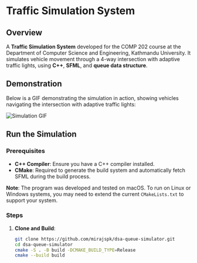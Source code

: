 # Traffic Simulation System

## Overview

A **Traffic Simulation System** developed for the COMP 202 course at the Department of Computer Science and Engineering, Kathmandu University. It simulates vehicle movement through a 4-way intersection with adaptive traffic lights, using **C++**, **SFML**, and  **queue data structure**.

## Demonstration

Below is a GIF demonstrating the simulation in action, showing vehicles navigating the intersection with adaptive traffic lights:

![Simulation GIF](assets/Clip.gif)

## Run the Simulation

### Prerequisites
- **C++ Compiler**: Ensure you have a C++ compiler installed.
- **CMake**: Required to generate the build system and automatically fetch SFML during the build process.

**Note**: The program was developed and tested on macOS. To run on Linux or Windows systems, you may need to extend the current `CMakeLists.txt` to support your system.

### Steps
1. **Clone and Build**:
   ```bash
   git clone https://github.com/mirajspk/dsa-queue-simulator.git
   cd dsa-queue-simulator
   cmake -S . -B build -DCMAKE_BUILD_TYPE=Release
   cmake --build build